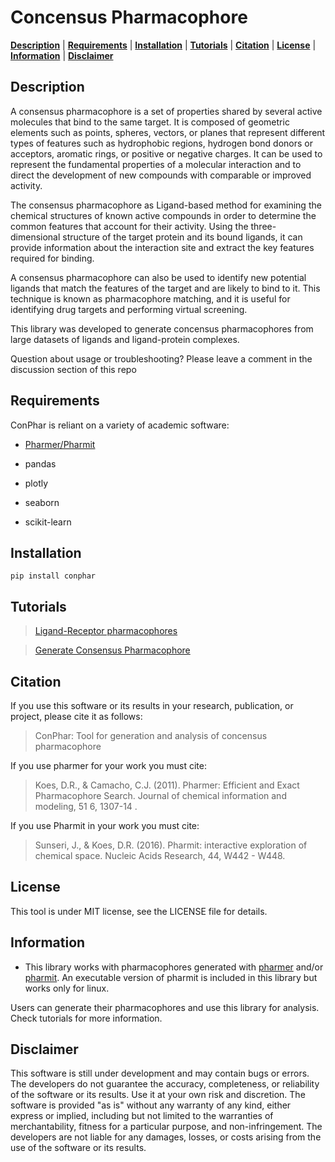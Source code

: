 # Concensus Pharmacophore

[**Description**](#description) | [**Requirements**](#requirements) | [**Installation**](#installation) | [**Tutorials**](#tutorials) | [**Citation**](#citation) | [**License**](#license) | [**Information**](#information) | [**Disclaimer**](#disclaimer)

## Description

A consensus pharmacophore is a set of properties shared by several active molecules that bind to the same target. It is composed of geometric elements such as points, spheres, vectors, or planes that represent different types of features such as hydrophobic regions, hydrogen bond donors or acceptors, aromatic rings, or positive or negative charges. It can be used to represent the fundamental properties of a molecular interaction and to direct the development of new compounds with comparable or improved activity.

The consensus pharmacophore as Ligand-based method for examining the chemical structures of known active compounds in order to determine the common features that account for their activity. Using the three-dimensional structure of the target protein and its bound ligands, it can provide information about the interaction site and extract the key features required for binding.

A consensus pharmacophore can also be used to identify new potential ligands that match the features of the target and are likely to bind to it. This technique is known as pharmacophore matching, and it is useful for identifying drug targets and performing virtual screening.

This library was developed to generate concensus pharmacophores from large datasets of ligands and ligand-protein complexes.  

Question about usage or troubleshooting? Please leave a comment in the discussion section of this repo

## Requirements

ConPhar is reliant on a variety of academic software:

- [Pharmer/Pharmit](https://pharmit.csb.pitt.edu/) 

- pandas
- plotly
- seaborn
- scikit-learn

## Installation 

```
pip install conphar
```

## Tutorials
> [Ligand-Receptor pharmacophores](https://github.com/AngelRuizMoreno/ConcensusPharmacophore/master/tutorials/ReceptorLigandPharmacophores.ipynb)

> [Generate Consensus Pharmacophore](https://github.com/AngelRuizMoreno/ConcensusPharmacophore/master/tutorials/ConsensusPharmacophore.ipynb)

## Citation

If you use this software or its results in your research, publication, or project, please cite it as follows:

> ConPhar: Tool for generation and analysis of concensus pharmacophore 

If you use pharmer for your work you must cite:

> Koes, D.R., & Camacho, C.J. (2011). Pharmer: Efficient and Exact Pharmacophore Search. Journal of chemical information and modeling, 51 6, 1307-14 .

If you use Pharmit in your work you must cite:

> Sunseri, J., & Koes, D.R. (2016). Pharmit: interactive exploration of chemical space. Nucleic Acids Research, 44, W442 - W448.


## License

This tool is under MIT license, see the LICENSE file for details.

## Information

- This library works with pharmacophores generated with [pharmer](https://sourceforge.net/projects/pharmer/) and/or [pharmit](https://pharmit.csb.pitt.edu/). An executable version of pharmit is included in this library but works only for linux.

Users can generate their pharmacophores and use this library for analysis. Check tutorials for more information.


## Disclaimer 

This software is still under development and may contain bugs or errors. The developers do not guarantee the accuracy, completeness, or reliability of the software or its results. Use it at your own risk and discretion. The software is provided "as is" without any warranty of any kind, either express or implied, including but not limited to the warranties of merchantability, fitness for a particular purpose, and non-infringement. The developers are not liable for any damages, losses, or costs arising from the use of the software or its results.